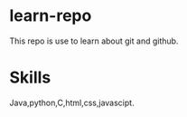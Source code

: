 # learn-repo
This repo is use to learn about git and github.

# Skills
Java,python,C,html,css,javascipt.